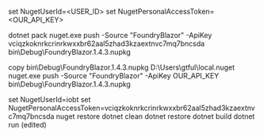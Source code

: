 set NugetUserId=<USER_ID>
set NugetPersonalAccessToken=<OUR_API_KEY>

dotnet pack
nuget.exe push -Source "FoundryBlazor" -ApiKey vciqzkoknrkcrinrkwxxbr62aal5zhad3kzaextnvc7mq7bncsda bin\Debug\FoundryBlazor.1.4.3.nupkg

copy bin\Debug\FoundryBlazor.1.4.3.nupkg D:\Users\gtful\local.nuget
nuget.exe push -Source "FoundryBlazor" -ApiKey OUR_API_KEY bin\Debug\FoundryBlazor.1.4.3.nupkg




set NugetUserId=iobt
set NugetPersonalAccessToken=vciqzkoknrkcrinrkwxxbr62aal5zhad3kzaextnvc7mq7bncsda
nuget restore
dotnet clean
dotnet restore
dotnet build
dotnet run (edited) 

